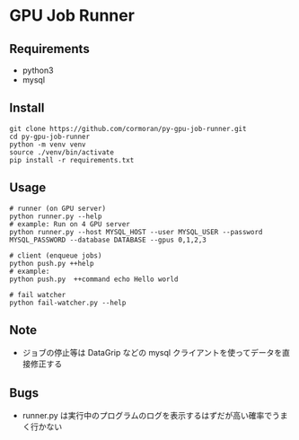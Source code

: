 # GPU Job Runner

## Requirements

- python3
- mysql

## Install

```
git clone https://github.com/cormoran/py-gpu-job-runner.git
cd py-gpu-job-runner
python -m venv venv
source ./venv/bin/activate
pip install -r requirements.txt
```

## Usage

```
# runner (on GPU server)
python runner.py --help
# example: Run on 4 GPU server
python runner.py --host MYSQL_HOST --user MYSQL_USER --password MYSQL_PASSWORD --database DATABASE --gpus 0,1,2,3

# client (enqueue jobs)
python push.py ++help
# example:
python push.py  ++command echo Hello world

# fail watcher
python fail-watcher.py --help
```

## Note

- ジョブの停止等は DataGrip などの mysql クライアントを使ってデータを直接修正する

## Bugs

- runner.py は実行中のプログラムのログを表示するはずだが高い確率でうまく行かない
